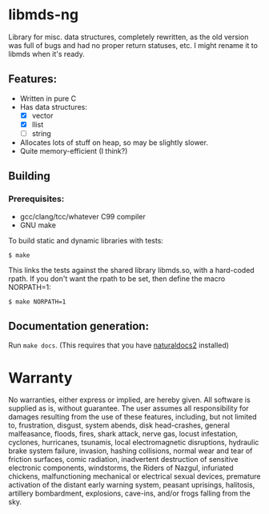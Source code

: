 # libmds-ng
Library for misc. data structures, completely rewritten, as the old
version was full of bugs and had no proper return statuses, etc. I might
rename it to libmds when it's ready.

## Features:
- Written in pure C
- Has data structures:
	- [x] vector
	- [x] llist
	- [ ] string
- Allocates lots of stuff on heap, so may be slightly slower.
- Quite memory-efficient (I think?)

## Building
### Prerequisites:
- gcc/clang/tcc/whatever C99 compiler
- GNU make

To build static and dynamic libraries with tests:
```linux
$ make
```

This links the tests against the shared library libmds.so, with a
hard-coded rpath. If you don't want the rpath to be set, then define
the macro NORPATH=1:
```linux
$ make NORPATH=1
```

## Documentation generation:
Run `make docs`. (This requires that you have
[naturaldocs2](https://www.naturaldocs.org/) installed)

# Warranty
No warranties, either express or implied, are hereby given. All
software is supplied as is, without guarantee.	The user assumes all
responsibility for damages resulting from the use of these features,
including, but not limited to, frustration, disgust, system abends, disk
head-crashes, general malfeasance, floods, fires, shark attack, nerve
gas, locust infestation, cyclones, hurricanes, tsunamis, local
electromagnetic disruptions, hydraulic brake system failure, invasion,
hashing collisions, normal wear and tear of friction surfaces, comic
radiation, inadvertent destruction of sensitive electronic components,
windstorms, the Riders of Nazgul, infuriated chickens, malfunctioning
mechanical or electrical sexual devices, premature activation of the
distant early warning system, peasant uprisings, halitosis, artillery
bombardment, explosions, cave-ins, and/or frogs falling from the sky.
